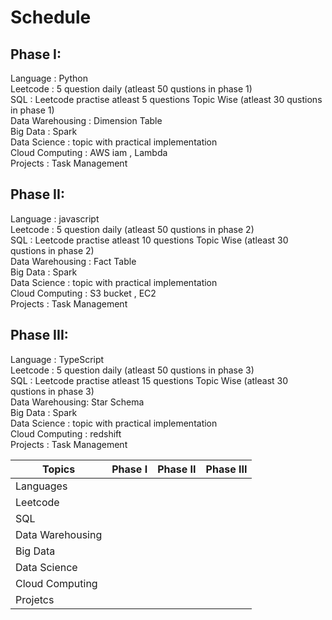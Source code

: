 # Schedule

## Phase I:

Language : Python<br>
Leetcode : 5 question daily (atleast 50 qustions in phase 1)<br>
SQL : Leetcode practise atleast 5 questions Topic Wise (atleast 30 qustions in phase 1)<br>
Data Warehousing : Dimension Table<br>
Big Data : Spark <br>
Data Science :  topic with practical implementation<br>
Cloud Computing :  AWS iam , Lambda<br>
Projects : Task Management<br>

## Phase II:
Language : javascript<br>
Leetcode : 5 question daily (atleast 50 qustions in phase 2)<br>
SQL : Leetcode practise atleast 10 questions Topic Wise (atleast 30 qustions in phase 2)<br>
Data Warehousing : Fact Table<br>
Big Data : Spark<br>
Data Science :  topic with practical implementation<br>
Cloud Computing : S3 bucket , EC2<br>
Projects : Task Management <br>

## Phase III:
Language : TypeScript<br>
Leetcode : 5 question daily (atleast 50 qustions in phase 3)<br>
SQL : Leetcode practise atleast 15 questions Topic Wise (atleast 30 qustions in phase 3)<br>
Data Warehousing: Star Schema<br>
Big Data : Spark<br>
Data Science : topic with practical implementation<br>
Cloud Computing : redshift<br>
Projects : Task Management <br>


| Topics            | Phase I  |  Phase II | Phase III |
| ------------------| -------- | ----------|-----------|
| Languages         |          |           |           |
| Leetcode          |          |           |           |
| SQL               |          |           |           |
| Data Warehousing  |          |           |           |
| Big Data          |          |           |           |
| Data Science      |          |           |           |
| Cloud Computing   |          |           |           |
| Projetcs          |          |           |           |
